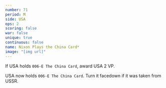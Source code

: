 ```yaml
---
number: 71
period: M
side: USA
ops: 2
scoring: false
war: false
unique: true
continuous: false
name: Nixon Plays the China Card*
image: "[img url]"
---
```

If USA holds `006-E The China Card`, award USA 2 VP.

USA now holds `006-E The China Card`. Turn it facedown if it was taken from USSR.
